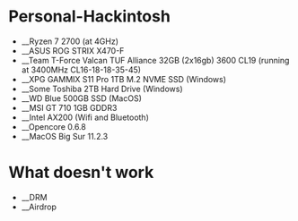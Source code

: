 # Personal-Hackintosh

- __Ryzen 7 2700 (at 4GHz)
- __ASUS ROG STRIX X470-F
- __Team T-Force Valcan TUF Alliance 32GB (2x16gb) 3600 CL19 (running at 3400MHz CL16-18-18-35-45)
- __XPG GAMMIX S11 Pro 1TB M.2 NVME SSD (Windows)
- __Some Toshiba 2TB Hard Drive (Windows)
- __WD Blue 500GB SSD (MacOS)
- __MSI GT 710 1GB GDDR3
- __Intel AX200 (Wifi and Bluetooth)
- __Opencore 0.6.8
- __MacOS Big Sur 11.2.3

# What doesn't work

- __DRM
- __Airdrop
